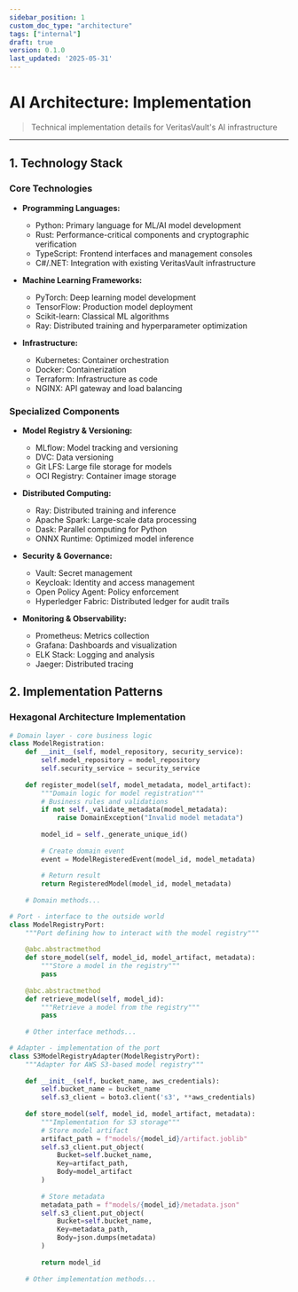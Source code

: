 ```yaml
---
sidebar_position: 1
custom_doc_type: "architecture"
tags: ["internal"]
draft: true
version: 0.1.0
last_updated: '2025-05-31'
---
```


# AI Architecture: Implementation

> Technical implementation details for VeritasVault's AI infrastructure

---

## 1. Technology Stack

### Core Technologies

* **Programming Languages:**
  * Python: Primary language for ML/AI model development
  * Rust: Performance-critical components and cryptographic verification
  * TypeScript: Frontend interfaces and management consoles
  * C#/.NET: Integration with existing VeritasVault infrastructure

* **Machine Learning Frameworks:**
  * PyTorch: Deep learning model development
  * TensorFlow: Production model deployment
  * Scikit-learn: Classical ML algorithms
  * Ray: Distributed training and hyperparameter optimization

* **Infrastructure:**
  * Kubernetes: Container orchestration
  * Docker: Containerization
  * Terraform: Infrastructure as code
  * NGINX: API gateway and load balancing

### Specialized Components

* **Model Registry & Versioning:**
  * MLflow: Model tracking and versioning
  * DVC: Data versioning
  * Git LFS: Large file storage for models
  * OCI Registry: Container image storage

* **Distributed Computing:**
  * Ray: Distributed training and inference
  * Apache Spark: Large-scale data processing
  * Dask: Parallel computing for Python
  * ONNX Runtime: Optimized model inference

* **Security & Governance:**
  * Vault: Secret management
  * Keycloak: Identity and access management
  * Open Policy Agent: Policy enforcement
  * Hyperledger Fabric: Distributed ledger for audit trails

* **Monitoring & Observability:**
  * Prometheus: Metrics collection
  * Grafana: Dashboards and visualization
  * ELK Stack: Logging and analysis
  * Jaeger: Distributed tracing

## 2. Implementation Patterns

### Hexagonal Architecture Implementation

```python
# Domain layer - core business logic
class ModelRegistration:
    def __init__(self, model_repository, security_service):
        self.model_repository = model_repository
        self.security_service = security_service
    
    def register_model(self, model_metadata, model_artifact):
        """Domain logic for model registration"""
        # Business rules and validations
        if not self._validate_metadata(model_metadata):
            raise DomainException("Invalid model metadata")
            
        model_id = self._generate_unique_id()
        
        # Create domain event
        event = ModelRegisteredEvent(model_id, model_metadata)
        
        # Return result
        return RegisteredModel(model_id, model_metadata)
    
    # Domain methods...

# Port - interface to the outside world
class ModelRegistryPort:
    """Port defining how to interact with the model registry"""
    
    @abc.abstractmethod
    def store_model(self, model_id, model_artifact, metadata):
        """Store a model in the registry"""
        pass
        
    @abc.abstractmethod
    def retrieve_model(self, model_id):
        """Retrieve a model from the registry"""
        pass
        
    # Other interface methods...

# Adapter - implementation of the port
class S3ModelRegistryAdapter(ModelRegistryPort):
    """Adapter for AWS S3-based model registry"""
    
    def __init__(self, bucket_name, aws_credentials):
        self.bucket_name = bucket_name
        self.s3_client = boto3.client('s3', **aws_credentials)
    
    def store_model(self, model_id, model_artifact, metadata):
        """Implementation for S3 storage"""
        # Store model artifact
        artifact_path = f"models/{model_id}/artifact.joblib"
        self.s3_client.put_object(
            Bucket=self.bucket_name,
            Key=artifact_path,
            Body=model_artifact
        )
        
        # Store metadata
        metadata_path = f"models/{model_id}/metadata.json"
        self.s3_client.put_object(
            Bucket=self.bucket_name,
            Key=metadata_path,
            Body=json.dumps(metadata)
        )
        
        return model_id
    
    # Other implementation methods...
